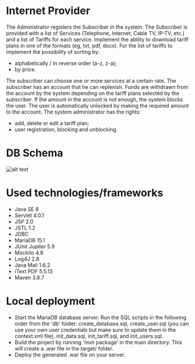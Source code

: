 # Internet Provider

The Administrator registers the Subscriber in the system.
The Subscriber is provided with a list of Services (Telephone, Internet, Cable TV, IP-TV, etc.)
and a list of Tariffs for each service. Implement the ability to download tariff plans in one of
the formats (eg, txt, pdf, docx). For the list of tariffs to implement the possibility of sorting
by:
- alphabetically / in reverse order (a-z, z-a);
- by price.

The subscriber can choose one or more services at a certain rate. The subscriber has an
account that he can replenish. Funds are withdrawn from the account by the system
depending on the tariff plans selected by the subscriber. If the amount in the account is not
enough, the system blocks the user.
The user is automatically unlocked by making the required amount to the account.
The system administrator has the rights:
- add, delete or edit a tariff plan;
- user registration, blocking and unblocking.

# DB Schema

![alt text](https://i.ibb.co/W2n34LS/DBSchema.png)


# Used technologies/frameworks

- Java SE 8
- Servlet 4.0.1
- JSP 2.0
- JSTL 1.2
- JDBC 
- MariaDB 15.1
- JUnit Jupiter 5.9
- Mockito 4.8
- Log4J 2.8
- Java Mail 1.6.2
- iText PDF 5.5.13
- Maven 3.8.7

# Local deployment

- Start the MariaDB database server. Run the SQL scripts in the following order from the 'db' folder: create_database.sql, create_user.sql (you can use your own user credentials but make sure to update them in the context.xml file), init_data.sql, init_tariff.sql, and init_users.sql.
- Build the project by running 'mvn package' in the main directory. This will create a .war file in the target/ folder.
- Deploy the generated .war file on your server.